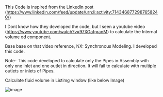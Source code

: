 This Code is inspired from the LinkedIn post (https://www.linkedin.com/feed/update/urn:li:activity:7143468772987658240/)

I Dont know how they developed the code, but I seen a youtube video (https://www.youtube.com/watch?v=97XGafpranM) to calculate the Internal volume od component.

Base base on that video reference, NX: Synchronous Modeling. I developed this code.

Note- This code developed to calculate only the Pipes in Assembly with only one inlet and one outlet in direction. It will fail to calculate with multiple outlets or inlets of Pipes.

Calculate fluid volume in Listimg window (like below Image)

![image](https://github.com/MohanDulam/Internal-Fluid-Volume-Calculation/assets/111222356/61d6f5e2-a1b6-45a6-9e9b-a3ba4305e4ad)
